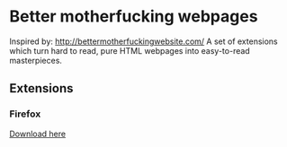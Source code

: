 # Better motherfucking webpages

Inspired by: http://bettermotherfuckingwebsite.com/
A set of extensions which turn hard to read, pure HTML webpages into easy-to-read masterpieces.

## Extensions

### Firefox

[Download here](https://addons.mozilla.org/en-US/firefox/addon/better-motherfucking-webpages/)
